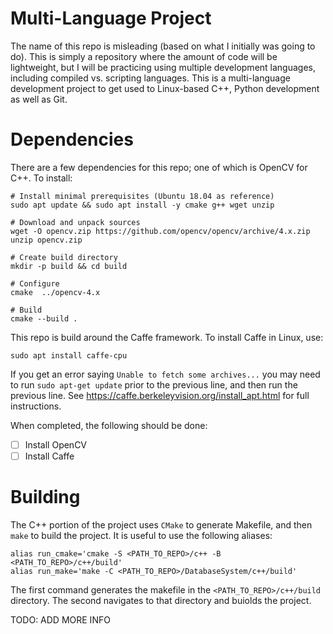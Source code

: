 # Multi-Language Project  
The name of this repo is misleading (based on what I initially was going to do). This is simply a repository where the amount of code will be lightweight, but I will be practicing using multiple development languages, including compiled vs. scripting languages. This is a multi-language development project to get used to Linux-based C++, Python development as well as Git.  
  
# Dependencies  
There are a few dependencies for this repo; one of which is OpenCV for C++. To install:
```
# Install minimal prerequisites (Ubuntu 18.04 as reference)
sudo apt update && sudo apt install -y cmake g++ wget unzip

# Download and unpack sources
wget -O opencv.zip https://github.com/opencv/opencv/archive/4.x.zip
unzip opencv.zip

# Create build directory
mkdir -p build && cd build

# Configure
cmake  ../opencv-4.x

# Build
cmake --build .
```

This repo is build around the Caffe framework. To install Caffe in Linux, use:  
```
sudo apt install caffe-cpu
```  
If you get an error saying `Unable to fetch some archives...` you may need to run `sudo apt-get update` prior to the previous line, and then run the previous line. See https://caffe.berkeleyvision.org/install_apt.html for full instructions. 
  
When completed, the following should be done:
*  [ ] Install OpenCV
*  [ ] Install Caffe
  
# Building  
The C++ portion of the project uses `CMake` to generate Makefile, and then `make` to build the project. It is useful to use the following aliases:  
  
```  
alias run_cmake='cmake -S <PATH_TO_REPO>/c++ -B <PATH_TO_REPO>/c++/build'
alias run_make='make -C <PATH_TO_REPO>/DatabaseSystem/c++/build'
```  
The first command generates the makefile in the `<PATH_TO_REPO>/c++/build` directory. The second navigates to that directory and buiolds the project.  
  
TODO: ADD MORE INFO
